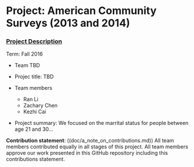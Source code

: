 # Project: American Community Surveys (2013 and 2014)
### [Project Description](doc/Project1_desc.md)

Term: Fall 2016

+ Team TBD
+ Projec title: TBD
+ Team members
	+ Ran Li
	+ Zachary Chen
	+ Kezhi Cai
	
+ Project summary: We focused on the marrital status for people between age 21 and 30...
	
**Contribution statement**: ((doc/a_note_on_contributions.md)) All team members contributed equally in all stages of this project. All team members approve our work presented in this GitHub repository including this contributions statement. 

